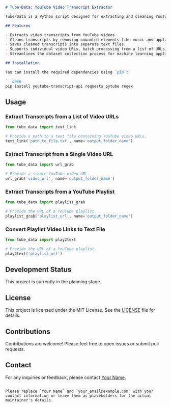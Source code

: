 ```markdown
# Tube-Data: YouTube Video Transcript Extractor

Tube-Data is a Python script designed for extracting and cleaning YouTube video transcripts for preprocessing in machine learning. This versatile tool streamlines the process of acquiring high-quality text data from YouTube videos, making it ideal for various natural language processing tasks, sentiment analysis, speech recognition, and more.

## Features

- Extracts video transcripts from YouTube videos.
- Cleans transcripts by removing unwanted elements like music and applause.
- Saves cleaned transcripts into separate text files.
- Supports individual video URLs, batch processing from a list of URLs, and entire playlists.
- Streamlines the dataset collection process for machine learning applications.

## Installation

You can install the required dependencies using `pip`:

```bash
pip install youtube-transcript-api requests pytube regex
```

## Usage

### Extract Transcripts from a List of Video URLs

```python
from tube_data import text_link

# Provide a path to a text file containing YouTube video URLs.
text_link('path_to_file.txt', name='output_folder_name')
```

### Extract Transcript from a Single Video URL

```python
from tube_data import url_grab

# Provide a single YouTube video URL.
url_grab('video_url', name='output_folder_name')
```

### Extract Transcripts from a YouTube Playlist

```python
from tube_data import playlist_grab

# Provide the URL of a YouTube playlist.
playlist_grab('playlist_url', name='output_folder_name')
```

### Convert Playlist Video Links to Text File

```python
from tube_data import play2text

# Provide the URL of a YouTube playlist.
play2text('playlist_url')
```

## Development Status

This project is currently in the planning stage.

## License

This project is licensed under the MIT License. See the [LICENSE](LICENSE) file for details.

## Contributions

Contributions are welcome! Please feel free to open issues or submit pull requests.

## Contact

For any inquiries or feedback, please contact [Your Name](mailto:your_email@example.com).

```

Please replace `Your Name` and `your_email@example.com` with your contact information or leave them as placeholders for the actual maintainer's details.